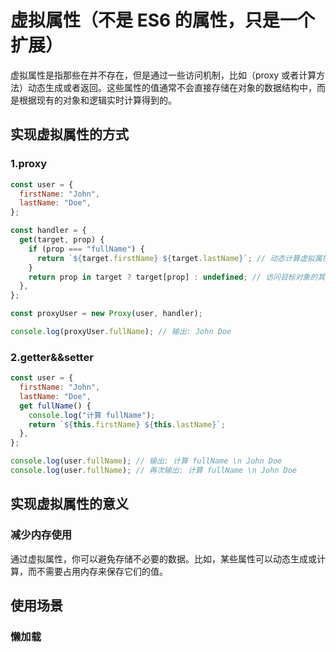 # 虚拟属性（不是 ES6 的属性，只是一个扩展）

虚拟属性是指那些在并不存在，但是通过一些访问机制，比如（proxy 或者计算方法）动态生成或者返回。这些属性的值通常不会直接存储在对象的数据结构中，而是根据现有的对象和逻辑实时计算得到的。

## 实现虚拟属性的方式

### 1.proxy

```js
const user = {
  firstName: "John",
  lastName: "Doe",
};

const handler = {
  get(target, prop) {
    if (prop === "fullName") {
      return `${target.firstName} ${target.lastName}`; // 动态计算虚拟属性
    }
    return prop in target ? target[prop] : undefined; // 访问目标对象的其他属性
  },
};

const proxyUser = new Proxy(user, handler);

console.log(proxyUser.fullName); // 输出: John Doe
```

### 2.getter&&setter

```js
const user = {
  firstName: "John",
  lastName: "Doe",
  get fullName() {
    console.log("计算 fullName");
    return `${this.firstName} ${this.lastName}`;
  },
};

console.log(user.fullName); // 输出: 计算 fullName \n John Doe
console.log(user.fullName); // 再次输出: 计算 fullName \n John Doe
```

## 实现虚拟属性的意义

### 减少内存使用

通过虚拟属性，你可以避免存储不必要的数据。比如，某些属性可以动态生成或计算，而不需要占用内存来保存它们的值。

## 使用场景

### 懒加载
